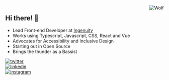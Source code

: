 <img src="https://bruxromuar.com/images/wolf.png" alt="Wolf" align="right">

## Hi there! 👋

- Lead Front-end Developer at [Ingenuity](https://ingenuity.ph)
- Works using Typescript, Javascript, CSS, React and Vue
- Advocates for Accessibility and Inclusive Design
- Starting out in Open Source
- Brings the thunder as a Bassist

[![twitter](https://img.shields.io/badge/-@brrrux-333333?style=flat-square&labelColor=333333&logo=twitter&logoColor=white&color=333333)](https://twitter.com/brrrux)  
[![linkedin](https://img.shields.io/badge/-@bruxromuar-333333?style=flat-square&labelColor=333333&logo=linkedin&logoColor=white&color=333333)](https://linnkedin.com/in/bruxromuar)  
[![instagram](https://img.shields.io/badge/-@brrrux-333333?style=flat-square&labelColor=333333&logo=instagram&logoColor=white&color=333333)](https://instagram.com/brrrux)  
